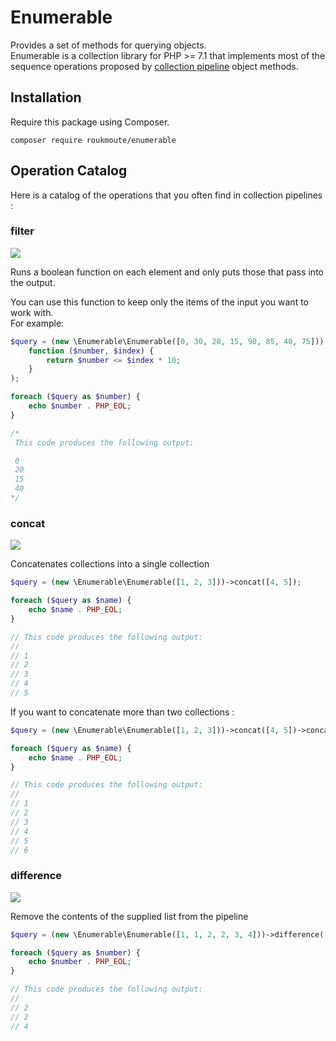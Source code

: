 # Enumerable

Provides a set of methods for querying objects.  
Enumerable is a collection library for PHP >= 7.1 that implements most of the sequence operations proposed by [collection pipeline](http://martinfowler.com/articles/collection-pipeline/) object methods.

## Installation
Require this package using Composer.

`composer require roukmoute/enumerable`

## Operation Catalog

Here is a catalog of the operations that you often find in collection pipelines :

### filter

![](https://martinfowler.com/articles/collection-pipeline/collection-pipeline/filter.png)

Runs a boolean function on each element and only puts those that pass into the 
output.

You can use this function to keep only the items of the input you want to work 
with.  
For example:

```php
$query = (new \Enumerable\Enumerable([0, 30, 20, 15, 90, 85, 40, 75]))->filter(
    function ($number, $index) {
        return $number <= $index * 10;
    }
);

foreach ($query as $number) {
    echo $number . PHP_EOL;
}

/*
 This code produces the following output:

 0
 20
 15
 40
*/
```

### concat

![](https://martinfowler.com/articles/collection-pipeline/collection-pipeline/concat.png)

Concatenates collections into a single collection

```php
$query = (new \Enumerable\Enumerable([1, 2, 3]))->concat([4, 5]);

foreach ($query as $name) {
    echo $name . PHP_EOL;
}

// This code produces the following output:
//
// 1
// 2
// 3
// 4
// 5
```

If you want to concatenate more than two collections :
```php
$query = (new \Enumerable\Enumerable([1, 2, 3]))->concat([4, 5])->concat([6]);

foreach ($query as $name) {
    echo $name . PHP_EOL;
}

// This code produces the following output:
//
// 1
// 2
// 3
// 4
// 5
// 6
```

### difference

![](https://martinfowler.com/articles/collection-pipeline/collection-pipeline/difference.png)

Remove the contents of the supplied list from the pipeline

```php
$query = (new \Enumerable\Enumerable([1, 1, 2, 2, 3, 4]))->difference([1, 3]);

foreach ($query as $number) {
    echo $number . PHP_EOL;
}

// This code produces the following output:
//
// 2
// 2
// 4
```
